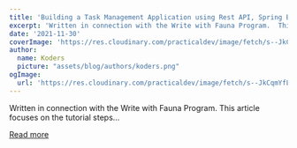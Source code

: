 ```yaml
---
title: 'Building a Task Management Application using Rest API, Spring Boot, Maven and Fauna '
excerpt: 'Written in connection with the Write with Fauna Program.  This article focuses on the tutorial steps...'
date: '2021-11-30'
coverImage: 'https://res.cloudinary.com/practicaldev/image/fetch/s--JkCqmYfL--/c_imagga_scale,f_auto,fl_progressive,h_420,q_auto,w_1000/https://dev-to-uploads.s3.amazonaws.com/uploads/articles/c7ot0p0qpeen2oqgp98y.jpg'
author:
  name: Koders
  picture: "assets/blog/authors/koders.png"
ogImage:
  url: 'https://res.cloudinary.com/practicaldev/image/fetch/s--JkCqmYfL--/c_imagga_scale,f_auto,fl_progressive,h_420,q_auto,w_1000/https://dev-to-uploads.s3.amazonaws.com/uploads/articles/c7ot0p0qpeen2oqgp98y.jpg'
---
```


Written in connection with the Write with Fauna Program.  This article focuses on the tutorial steps...

[Read more](https://dev.to/aidelojep/building-a-task-management-application-using-rest-api-spring-boot-maven-and-fauna-9b0)
